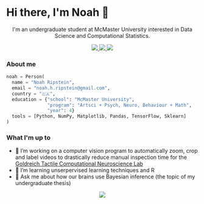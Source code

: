 <H1>Hi there, I'm Noah 👋</H1>



<p align="center">
  I'm an undergraduate student at McMaster University interested in Data Science and Computational Statistics.
</p>

<p align="center">
  <a href="https://www.linkedin.com/in/noah-ripstein/">
    <img src="https://img.shields.io/static/v1?label=%20&logo=linkedin&labelColor=555&message=LinkedIn&color=blue"/>
  </a>
  <a href="mailto:noah.h.ripstein@gmail.com">
    <img src="https://img.shields.io/static/v1?label=%20&logo=gmail&labelColor=555&message=Email&color=red"/>
  </a>
  <a href="http://noahripstein.com/">
    <img src="https://img.shields.io/static/v1?label=%20&logo=firefoxbrowser&labelColor=555&message=Homepage&color=darkcyan"/>
  </a>
</p>

<H3>About me</H3>

```python
noah = Person(
  name = "Noah Ripstein",
  email = "noah.h.ripstein@gmail.com",
  country = "🇨🇦",
  education = {"school": "McMaster University",
               "program": "Artsci + Psych, Neuro, Behaviour + Math",
               "year": 4}
  tools = [Python, NumPy, Matplotlib, Pandas, TensorFlow, Sklearn]
)
```

<H3>What I'm up to</H3>
<ul>
  <li>🔭 I’m working on a computer vision program to automatically zoom, crop and label videos to drastically reduce manual inspection time for the <a href="https://pnb.mcmaster.ca/goldreich-lab/CurrentRes.html#Modeling">Goldreich Tactile Computational Neuroscience Lab</a>
</li>
  <li>🌱 I’m learning unserpervised learning techniques and R</li>
  <li>💬 Ask me about how our brains use Bayesian inference (the topic of my undergraduate thesis)</li>  
</ul>
<p align="center"><img src="http://github-profile-summary-cards.vercel.app/api/cards/profile-details?username=nripstein&theme=github_dark"></p>
<img src="https://img.shields.io/badge/dynamic/json)

